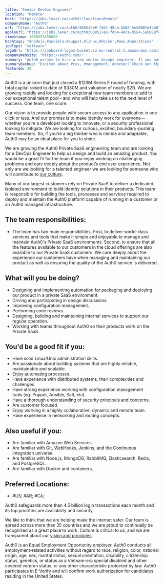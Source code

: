 ```yaml
---
title: "Senior DevOps Engineer"
location: "Remote"
host: "https://jobs.lever.co/auth0/?location=Remote"
companyName: "Auth0"
url: "https://jobs.lever.co/auth0/008517e8-fd64-48ca-b584-5e5008fe4bb0"
applyUrl: "https://jobs.lever.co/auth0/008517e8-fd64-48ca-b584-5e5008fe4bb0/apply"
timestamp: 1606953600000
hashtags: "#nodejs,#ansible,#puppet,#linux,#docker,#aws,#operations"
jobType: "software"
logoUrl: "https://jobboard-logos-bucket.s3.eu-central-1.amazonaws.com/auth0"
companyWebsite: "https://auth0.com/"
summary: "Auth0 wishes to hire a new senior devops engineer. If you have we care deeply about the experience our customers have when managing and maintaining our product as well as ensuring the quality of the Auth0 service is delivered, consider applying."
summaryBackup: "Excited about #css, #management, #devsec? Check out this job post!"
featured: 20
---
```


Auth0 is a unicorn that just closed a $120M Series F round of funding, with total capital raised to date of $330M and valuation of nearly $2B. We are growing rapidly and looking for exceptional new team members to add to our exceptional talent pool - and who will help take us to the next level of success. One team, one score. 

Our vision is to provide people with secure access to any application in one click or less. And our promise is to make identity work for everyone—whether you’re a developer looking to innovate, or a security professional looking to mitigate. We are looking for curious, excited, boundary-pushing team members. So, if you’re a big thinker who is nimble and adaptable, Auth0 may be an ideal place for you to shine.

We are growing the Auth0 Private SaaS engineering team and are looking for a DevOps Engineer to help us design and build an amazing product. You would be a great fit for the team if you enjoy working on challenging problems and care deeply about the product’s end user experience. Not only are we looking for a talented engineer we are looking for someone who will contribute to [our culture](https://auth0.com/careers/culture).

Many of our largest customers rely on Private SaaS to deliver a dedicated, isolated environment to build identity solutions in their products. This team is responsible for building the tools, processes and services required to deploy and maintain the Auth0 platform capable of running in a customer or an Auth0 managed infrastructure.

## The team responsibilities:

*   The team has two main responsibilities. First, to deliver world-class services and tools that make it simple and enjoyable to manage and maintain Auth0's Private SaaS environments. Second, to ensure that all the features available to our customers in the cloud offerings are also available to our Private SaaS customers. We care deeply about the experience our customers have when managing and maintaining our product as well as ensuring the quality of the Auth0 service is delivered.

## What will you be doing?

*   Designing and implementing automation for packaging and deploying our product in a private SaaS environment.
*   Driving and participating in design discussions.
*   Improving configuration management.
*   Performing code reviews.
*   Designing, building and maintaining internal services to support our regular operation.
*   Working with teams throughout Auth0 so their products work on the Private SaaS.

## You'd be a good fit if you:

*   Have solid Linux/Unix administration skills.
*   Are passionate about building systems that are highly reliable, maintainable and scalable.
*   Enjoy automating processes.
*   Have experience with distributed systems, their complexities and challenges.
*   Have strong experience working with configuration management tools (eg. Puppet, Ansible, Salt, etc).
*   Have a thorough understanding of security principals and concerns.
*   Are customer focused.
*   Enjoy working in a highly collaborative, dynamic and remote team.
*   Have experience in networking and routing concepts.

## Also useful if you:

*   Are familiar with Amazon Web Services.
*   Are familiar with Git, WebHooks, Jenkins, and the Continuous Integration universe.
*   Are familiar with Node.js, MongoDB, RabbitMQ, Elasticsearch, Redis, and PostgreSQL.
*   Are familiar with Docker and containers.

## Preferred Locations:

*   #US; #AR; #CA;

Auth0 safeguards more than 4.5 billion login transactions each month and its top priorities are availability and security.

We like to think that we are helping make the internet safer. Our team is spread across more than 35 countries and we are proud to continually be recognized as a great place to work. Culture is critical to us, and we are transparent about our [vision and principles](https://auth0.com/blog/the-developer-first-identity-platform-auth0-story-and-future). 

Auth0 is an Equal Employment Opportunity employer. Auth0 conducts all employment-related activities without regard to race, religion, color, national origin, age, sex, marital status, sexual orientation, disability, citizenship status, genetics, or status as a Vietnam-era special disabled and other covered veteran status, or any other characteristic protected by law. Auth0 participates in E-Verify and will confirm work authorization for candidates residing in the United States.
